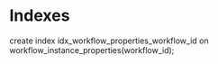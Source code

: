 # Indexes

create index idx_workflow_properties_workflow_id on workflow_instance_properties(workflow_id);